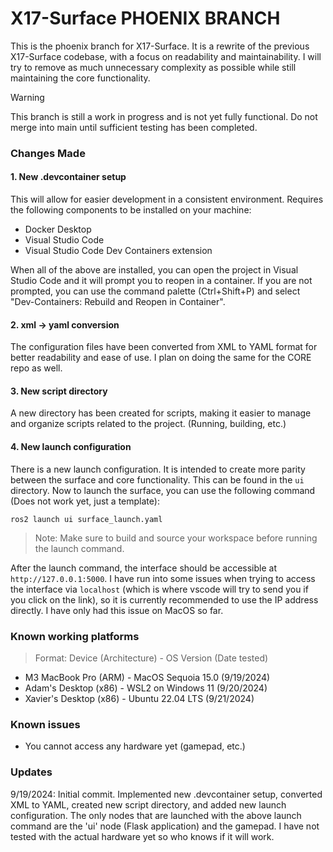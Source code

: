 # X17-Surface PHOENIX BRANCH

This is the phoenix branch for X17-Surface. It is a rewrite of the previous X17-Surface codebase, with a focus on readability and maintainability. I will try to remove as much unnecessary complexity as possible while still maintaining the core functionality.

> [!WARNING]
> This branch is still a work in progress and is not yet fully functional. Do not merge into main until sufficient testing has been completed.

### Changes Made

#### 1. New .devcontainer setup
This will allow for easier development in a consistent environment.
Requires the following components to be installed on your machine:
- Docker Desktop
- Visual Studio Code
- Visual Studio Code Dev Containers extension

When all of the above are installed, you can open the project in Visual Studio Code and it will prompt you to reopen in a container. If you are not prompted, you can use the command palette (Ctrl+Shift+P) and select "Dev-Containers: Rebuild and Reopen in Container".

#### 2. xml -> yaml conversion
The configuration files have been converted from XML to YAML format for better readability and ease of use. I plan on doing the same for the CORE repo as well.

#### 3. New script directory
A new directory has been created for scripts, making it easier to manage and organize scripts related to the project. (Running, building, etc.)

#### 4. New launch configuration
There is a new launch configuration. It is intended to create more parity between the surface and core functionality. This can be found in the `ui` directory. Now to launch the surface, you can use the following command (Does not work yet, just a template):

```
ros2 launch ui surface_launch.yaml
```
> Note: Make sure to build and source your workspace before running the launch command.

After the launch command, the interface should be accessible at `http://127.0.0.1:5000`. I have run into some issues when trying to access the interface via `localhost` (which is where vscode will try to send you if you click on the link), so it is currently recommended to use the IP address directly. I have only had this issue on MacOS so far.

### Known working platforms
> Format: Device (Architecture) - OS Version (Date tested)
- M3 MacBook Pro (ARM) - MacOS Sequoia 15.0 (9/19/2024)
- Adam's Desktop (x86) - WSL2 on Windows 11  (9/20/2024)
- Xavier's Desktop (x86) - Ubuntu 22.04 LTS (9/21/2024)

### Known issues
- You cannot access any hardware yet (gamepad, etc.)

### Updates

9/19/2024: Initial commit. Implemented new .devcontainer setup, converted XML to YAML, created new script directory, and added new launch configuration. 
The only nodes that are launched with the above launch command are the 'ui' node (Flask application) and the gamepad. I have not tested with the actual hardware yet so who knows if it will work.

